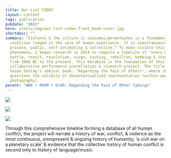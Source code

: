 ```yaml
---
title: War List CODEX
layout: content
tags: publication
pubdate: "2021"
hero: static/img/war-list-codex-front_book-cover.jpg
shortdesc: ""
summary: “Violence & the culture it consumes/perpetuates is a fundamental
  condition lodged in the core of human experience. It is simultaneously
  private, public, self-intimating & collective.” To make visible this
  phenomena, I began research in 2014 to compile a timeline of ‘every war,
  battle, revolt, revolution, siege, sacking, rebellion, bombing & insurgency’,
  from 3000 BC to the present. This database is the foundation of this
  collaborative performance-installation & research project. The title refers to
  Susan Sontag’s seminal book, ‘Regarding the Pain of Others’, where she
  questions the validity of decontextualized representation (within war
  photography).
parent: "WAR • ROOM • ECHO: Regarding the Pain of Other Cyborgs"
---
```

![](static/img/war-list-codex-front_book-cover.jpg)

![](static/img/war-list-codex-book-inside.jpg)

![](static/img/war-list-codex-back_book-cover.jpg)

Through this comprehensive timeline forming a database of all human conflict, the project will narrate a history of war, conflict, & violence as the most continuous, omnipresent & ongoing history of humanity, ‘a civil war on a planetary scale’ & evidence that the collective history of human conflict is second only to history of language/music.